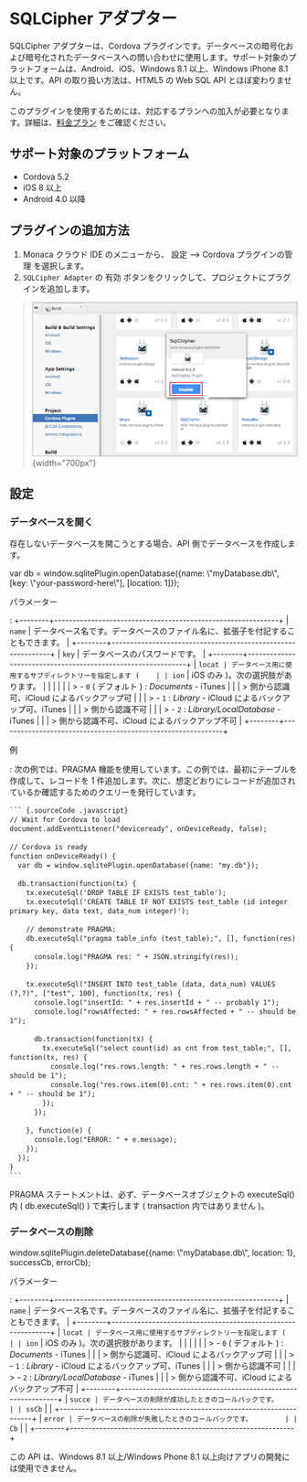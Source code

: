 SQLCipher アダプター
====================

SQLCipher アダプターは、Cordova
プラグインです。データベースの暗号化および暗号化されたデータベースへの問い合わせに使用します。サポート対象のプラットフォームは、Android、iOS、Windows
8.1 以上、Windows iPhone 8.1 以上です。API の取り扱い方法は、HTML5 の
Web SQL API とほぼ変わりません。

<div class="admonition note">

このプラグインを使用するためには、対応するプランへの加入が必要となります。詳細は、[料金プラン](https://ja.monaca.io/pricing.html)
をご確認ください。

</div>

サポート対象のプラットフォーム
------------------------------

-   Cordova 5.2
-   iOS 8 以上
-   Android 4.0 以降

プラグインの追加方法
--------------------

1.  Monaca クラウド IDE のメニューから、
    設定 --&gt; Cordova プラグインの管理 を選択します。
2.  `SQLCipher Adapter` の 有効
    ボタンをクリックして、プロジェクトにプラグインを追加します。

> ![](images/sqlcipher/1.png){width="700px"}

設定
----

### データベースを開く

存在しないデータベースを開こうとする場合、API
側でデータベースを作成します。

var db = window.sqlitePlugin.openDatabase({name: \\"myDatabase.db\\", \[key: \\"your-password-here\\"\], \[location: 1\]});

パラメーター

:   +--------+-------------------------------------------------------------+
    | `name` | データベース名です。データベースのファイル名に、拡張子を付記することもできます。 |
    +--------+-------------------------------------------------------------+
    | `key`  | データベースのパスワードです。                              |
    +--------+-------------------------------------------------------------+
    | `locat | データベース用に使用するサブディレクトリーを指定します (    |
    | ion`   | iOS のみ )。次の選択肢があります。                          |
    |        |                                                             |
    |        | > -   `0` ( デフォルト ) : *Documents* - iTunes             |
    |        | >     側から認識可、iCloud によるバックアップ可             |
    |        | > -   `1` : *Library* - iCloud によるバックアップ可、iTunes |
    |        | >     側から認識不可                                        |
    |        | > -   `2` : *Library/LocalDatabase* - iTunes                |
    |        | >     側から認識不可、iCloud によるバックアップ不可         |
    +--------+-------------------------------------------------------------+

例

:   次の例では、PRAGMA
    機能を使用しています。この例では、最初にテーブルを作成して、レコードを
    1
    件追加します。次に、想定どおりにレコードが追加されているか確認するためのクエリーを発行しています。

    ``` {.sourceCode .javascript}
    // Wait for Cordova to load
    document.addEventListener("deviceready", onDeviceReady, false);

    // Cordova is ready
    function onDeviceReady() {
      var db = window.sqlitePlugin.openDatabase({name: "my.db"});

      db.transaction(function(tx) {
        tx.executeSql('DROP TABLE IF EXISTS test_table');
        tx.executeSql('CREATE TABLE IF NOT EXISTS test_table (id integer primary key, data text, data_num integer)');

        // demonstrate PRAGMA:
        db.executeSql("pragma table_info (test_table);", [], function(res) {
          console.log("PRAGMA res: " + JSON.stringify(res));
        });

        tx.executeSql("INSERT INTO test_table (data, data_num) VALUES (?,?)", ["test", 100], function(tx, res) {
          console.log("insertId: " + res.insertId + " -- probably 1");
          console.log("rowsAffected: " + res.rowsAffected + " -- should be 1");

          db.transaction(function(tx) {
            tx.executeSql("select count(id) as cnt from test_table;", [], function(tx, res) {
              console.log("res.rows.length: " + res.rows.length + " -- should be 1");
              console.log("res.rows.item(0).cnt: " + res.rows.item(0).cnt + " -- should be 1");
            });
          });

        }, function(e) {
          console.log("ERROR: " + e.message);
        });
      });
    }
    ```

<div class="admonition note">

PRAGMA ステートメントは、必ず、データベースオブジェクトの executeSql()
内 ( db.executeSql() ) で実行します ( transaction 内ではありません )。

</div>

### データベースの削除

window.sqlitePlugin.deleteDatabase({name: \\"myDatabase.db\\", location: 1}, successCb, errorCb);

パラメーター

:   +--------+-------------------------------------------------------------+
    | `name` | データベース名です。データベースのファイル名に、拡張子を付記することもできます。 |
    +--------+-------------------------------------------------------------+
    | `locat | データベース用に使用するサブディレクトリーを指定します (    |
    | ion`   | iOS のみ )。次の選択肢があります。                          |
    |        |                                                             |
    |        | > -   `0` ( デフォルト ) : *Documents* - iTunes             |
    |        | >     側から認識可、iCloud によるバックアップ可             |
    |        | > -   `1` : *Library* - iCloud によるバックアップ可、iTunes |
    |        | >     側から認識不可                                        |
    |        | > -   `2` : *Library/LocalDatabase* - iTunes                |
    |        | >     側から認識不可、iCloud によるバックアップ不可         |
    +--------+-------------------------------------------------------------+
    | `succe | データベースの削除が成功したときのコールバックです。        |
    | ssCb`  |                                                             |
    +--------+-------------------------------------------------------------+
    | `error | データベースの削除が失敗したときのコールバックです。        |
    | Cb`    |                                                             |
    +--------+-------------------------------------------------------------+

<div class="admonition note">

この API は、Windows 8.1 以上/Windows Phone 8.1
以上向けアプリの開発には使用できません。

</div>
